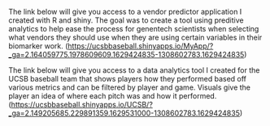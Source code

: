 The link below will give you access to a vendor predictor application I created with R and shiny. The goal was to create a tool using preditive analytics to help ease the process for genentech scientists when selecting what vendors they should use when they are using certain variables in their biomarker work.
(https://ucsbbaseball.shinyapps.io/MyApp/?_ga=2.164059775.1978609609.1629424835-1308602783.1629424835)

The link below will give you access to a data analytics tool I created for the UCSB baseball team that shows players how they performed based off various metrics and can be filtered by player and game. Visuals give the player an idea of where each pitch was and how it performed.
(https://ucsbbaseball.shinyapps.io/UCSB/?_ga=2.149205685.229891359.1629531000-1308602783.1629424835)

